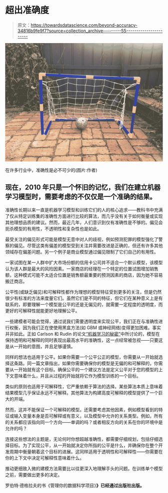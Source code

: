 # 超出准确度

> 原文：<https://towardsdatascience.com/beyond-accuracy-34816b9fe9f7?source=collection_archive---------55----------------------->

![](img/ed25d5a1e27aa496edb253f209f9d437.png)

在许多行业中，准确性是必不可少的(图片:作者)

## 现在，2010 年只是一个怀旧的记忆，我们在建立机器学习模型时，需要考虑的不仅仅是一个准确的结果。

准确性长期以来一直是机器学习模型和训练它们的人的核心追求——教科书中充满了仅从特定训练集的准确性方面进行比较的算法，而几乎没有关于如何衡量或实现其他理想品质的建议。然而，最近几年，人们意识到仅有准确性是不够的。偏见会扼杀模型的有用性，不透明性和复杂性也是如此。

最受关注的偏见形式可能是模型无意中对人的歧视，例如预测犯罪的模型强化了警察的偏见。尽管这类有偏差的模型受到关注并需要改进是正确的，但还有许多其他领域存在偏差问题。另一个例子是商业模型通过偏见限制了它们自己的有用性。

一家试图在某一人群中扩大市场份额的信用卡公司并不适合一个默认模型，该模型认为该人群是最大的风险因素。一家商店的经理在一个特定的位置试图增加销售额，这种模式可能不太适合位置是销售额最重要的预测因素的商店，因为她不容易搬迁商店。

公平性(或缺乏偏见)和可解释性都作为理想的模型特征受到更多的关注，但是仍然很少有标准的方法来度量它们。虽然它们是不同的特征，但它们在某种意义上是有联系的，即要理解一个模型是公平的还是无偏见的，就需要一定程度的透明度，而更好的可解释性就能更好地理解公平。

一些建模者可能会觉得，通过说我们需要透明度来实现公平，我们正在与准确性进行权衡，因为我们正在使使用黑盒方法(如 GBM 或神经网络)变得更加困难。事实并非如此。正如 Carlson 和 Rudin 的论文[“机器学习的秘密”](https://arxiv.org/abs/1906.01998)中所讨论的，模型在保持透明和可解释的同时表现出最高水平的准确性，这一点经常被忽视——只要这是从一开始的意图，并且足够谨慎。

同样的想法也适用于公平。如果你需要一个公平公正的模型，你需要从一开始就选择这条路。同一篇文章指出，如果你需要确保你的模型是无偏的和可解释的，你需要从一开始就有这个目标。确保公平的一个建议方法是定义公平对于您的模型的上下文意味着什么，并且从过程的开始就将它作为模型训练的一个目标。

类似的原则也适用于可解释性，它严重依赖于算法的选择。某些算法本质上意味着结果模型几乎保证永远不可解释。其他算法为构建高度可解释的模型提供了一个巨大的开端。

然而，这并不能保证一个可解释的模型。还需要考虑其他因素，例如模型看到的特征或输入变量本身是否可解释或有意义，以及模型中允许的关系类型。例如，所有的关系都应该指向同一个方向——单调的吗？或者相反方向的关系在你的环境中是允许的吗？

连接这些想法的主题是，无论何时你想超越准确性，都需要仔细规划，包括仔细选择目标。为了实现公平，从一开始就决定你所指的公平是什么，并确保你在整个开发周期中衡量朝着这个目标的进展。这同样适用于透明性和可解释性——你需要在你的上下文中决定可解释性意味着什么。

推动更细致入微的建模方法需要比以往更深入地理解手头的问题。在训练单个模型之前，需要做出更多的决定。

罗伯特·德格拉夫的书《管理你的数据科学项目》[](https://www.amazon.com/Managing-Your-Data-Science-Projects/dp/1484249062/ref=pd_rhf_ee_p_img_1?_encoding=UTF8&psc=1&refRID=4X4S14FQEBKHZSDYYMZY)**》已经通过出版社出版。**